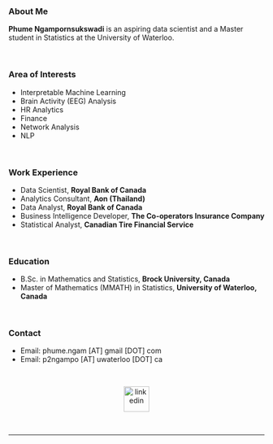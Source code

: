 ### About Me
**Phume Ngampornsukswadi** is an aspiring data scientist and a Master student in Statistics at the University of Waterloo. 

&nbsp;

### Area of Interests
- Interpretable Machine Learning
- Brain Activity (EEG) Analysis
- HR Analytics
- Finance
- Network Analysis
- NLP

&nbsp;

### Work Experience
-	Data Scientist, **Royal Bank of Canada**
-	Analytics Consultant, **Aon (Thailand)**
-	Data Analyst, **Royal Bank of Canada**
-	Business Intelligence Developer, **The Co-operators Insurance Company**
-	Statistical Analyst, **Canadian Tire Financial Service** 

&nbsp;

### Education
-	B.Sc. in Mathematics and Statistics, **Brock University, Canada**
-	Master of Mathematics (MMATH) in Statistics, **University of Waterloo, Canada**

&nbsp;


### Contact
- Email: phume.ngam [AT] gmail [DOT] com
- Email: p2ngampo [AT] uwaterloo [DOT] ca

&nbsp;

<p align="center">
  <a href="https://www.linkedin.com/in/phumengam/"><img width="50" height="50" src="/images/linkedin.png" alt="linkedin" /></a>
</p>


&nbsp;



* * *
